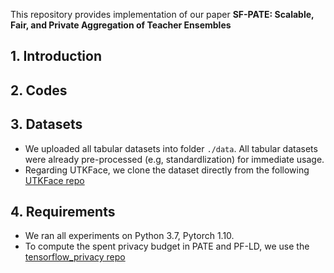 This repository provides implementation of our paper **SF-PATE: Scalable, Fair, and Private Aggregation of Teacher Ensembles**

## 1. Introduction

## 2. Codes


## 3. Datasets

- We uploaded all tabular datasets into folder `./data`.  All tabular datasets were already pre-processed (e.g, standardlization) for immediate usage. 
- Regarding UTKFace, we clone the dataset directly from the following [UTKFace repo](https://github.com/aicip/UTKFace)

## 4. Requirements
- We ran all experiments on Python 3.7, Pytorch 1.10.
- To compute the spent privacy budget in PATE and PF-LD, we use the [tensorflow_privacy repo](https://github.com/tensorflow/privacy)  
